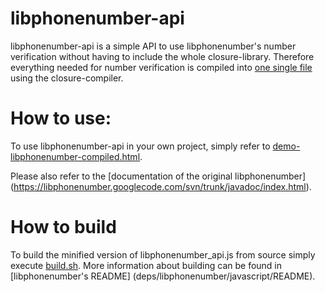 libphonenumber-api
==================

libphonenumber-api is a simple API to use libphonenumber's number verification without having to
include the whole closure-library. Therefore everything needed for number verification is compiled
into [one single file](libphonenumber_api-compiled.js) using the closure-compiler.


How to use:
===========
To use libphonenumber-api in your own project, simply refer to
[demo-libphonenumber-compiled.html](demo-libphonenumber-compiled.html).

Please also refer to the [documentation of the original libphonenumber]
(https://libphonenumber.googlecode.com/svn/trunk/javadoc/index.html).


How to build
============

To build the minified version of libphonenumber_api.js from source simply execute [build.sh](build.sh).
More information about building can be found in [libphonenumber's README]
(deps/libphonenumber/javascript/README).
